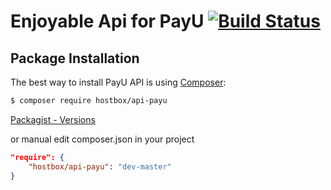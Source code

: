 Enjoyable Api for PayU [![Build Status](https://travis-ci.org/HostBox/api-PayU.png?branch=master)](https://travis-ci.org/HostBox/api-PayU)
===================

Package Installation
-------------------

The best way to install PayU API is using [Composer](http://getcomposer.org/):

```sh
$ composer require hostbox/api-payu
```

[Packagist - Versions](https://packagist.org/packages/hostbox/api-payu)

or manual edit composer.json in your project

```json
"require": {
    "hostbox/api-payu": "dev-master"
}
```
